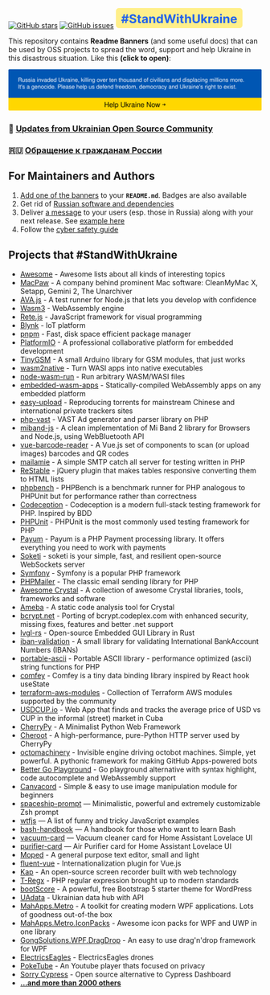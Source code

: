 [![GitHub stars](https://img.shields.io/github/stars/vshymanskyy/StandWithUkraine.svg)](https://github.com/vshymanskyy/StandWithUkraine/stargazers)
[![GitHub issues](https://img.shields.io/github/issues/vshymanskyy/StandWithUkraine.svg)](https://github.com/vshymanskyy/StandWithUkraine/issues)
[![StandWithUkraine](https://raw.githubusercontent.com/vshymanskyy/StandWithUkraine/main/badges/StandWithUkraine.svg)](https://github.com/vshymanskyy/StandWithUkraine/blob/main/docs/README.md)

This repository contains **Readme Banners** (and some useful docs) that can be used by OSS projects to spread the word, support and help Ukraine in this disastrous situation. Like this **(click to open)**:

[![Stand With Ukraine](https://raw.githubusercontent.com/vshymanskyy/StandWithUkraine/main/banner2-direct.svg)](https://vshymanskyy.github.io/StandWithUkraine/)

### 📢 [Updates from Ukrainian Open Source Community](/docs/CommunityUpdates.md)
### 🇷🇺 [Обращение к гражданам России](/docs/ToRussianPeople.md)

## For Maintainers and Authors

1. [Add one of the banners](/docs/AddBanner.md) to your **`README.md`**. Badges are also available
2. Get rid of [Russian software and dependencies](/docs/Boycott.md)
3. Deliver [a message](https://github.com/vshymanskyy/StandWithUkraine/blob/main/docs/ToRussianPeople.md) to your users (esp. those in Russia) along with your next release. See [example here](https://github.com/vshymanskyy/StandWithUkraine/issues/4)
4. Follow the [cyber safety guide](/docs/CyberSafety.md)

## Projects that #StandWithUkraine

- [Awesome](https://github.com/sindresorhus/awesome) - Awesome lists about all kinds of interesting topics
- [MacPaw](https://github.com/MacPaw) - A company behind prominent Mac software: CleanMyMac X, Setapp, Gemini 2, The Unarchiver
- [AVA.js](https://github.com/avajs/ava) - A test runner for Node.js that lets you develop with confidence
- [Wasm3](https://github.com/wasm3) - WebAssembly engine
- [Rete.js](https://github.com/retejs/rete) - JavaScript framework for visual programming
- [Blynk](https://github.com/blynkkk/blynk-library) - IoT platform
- [pnpm](https://github.com/pnpm/pnpm) - Fast, disk space efficient package manager
- [PlatformIO](https://github.com/platformio/platformio-core) - A professional collaborative platform for embedded development
- [TinyGSM](https://github.com/vshymanskyy/TinyGSM) - A small Arduino library for GSM modules, that just works
- [wasm2native](https://github.com/vshymanskyy/wasm2native) - Turn WASI apps into native executables
- [node-wasm-run](https://github.com/wasm3/node-wasm-run) - Run arbitrary WASM/WASI files
- [embedded-wasm-apps](https://github.com/wasm3/embedded-wasm-apps) - Statically-compiled WebAssembly apps on any embedded platform
- [easy-upload](https://github.com/techmovie/easy-upload) - Reproducing torrents for mainstream Chinese and international private trackers sites
- [php-vast](https://github.com/sokil/php-vast) - VAST Ad generator and parser library on PHP
- [miband-js](https://github.com/vshymanskyy/miband-js) - A clean implementation of Mi Band 2 library for Browsers and Node.js, using WebBluetooth API
- [vue-barcode-reader](https://github.com/olefirenko/vue-barcode-reader) - A Vue.js set of components to scan (or upload images) barcodes and QR codes
- [mailamie](https://github.com/micc83/mailamie) - A simple SMTP catch all server for testing written in PHP
- [ReStable](https://github.com/micc83/ReStable) - jQuery plugin that makes tables responsive converting them to HTML lists
- [phpbench](https://github.com/phpbench/phpbench) - PHPBench is a benchmark runner for PHP analogous to PHPUnit but for performance rather than correctness
- [Codeception](https://github.com/Codeception/Codeception) - Codeception is a modern full-stack testing framework for PHP. Inspired by BDD
- [PHPUnit](https://github.com/sebastianbergmann/phpunit) - PHPUnit is the most commonly used testing framework for PHP
- [Payum](https://github.com/Payum/Payum) - Payum is a PHP Payment processing library. It offers everything you need to work with payments
- [Soketi](https://github.com/soketi/soketi) - soketi is your simple, fast, and resilient open-source WebSockets server
- [Symfony](https://symfony.com/blog/symfony-stands-with-ukraine) - Symfony is a popular PHP framework
- [PHPMailer](https://github.com/PHPMailer/PHPMailer) - The classic email sending library for PHP
- [Awesome Crystal](https://github.com/veelenga/awesome-crystal) - A collection of awesome Crystal libraries, tools, frameworks and software
- [Ameba](https://github.com/crystal-ameba/ameba) - A static code analysis tool for Crystal
- [bcrypt.net](https://github.com/BcryptNet/bcrypt.net) - Porting of bcrypt.codeplex.com with enhanced security, missing fixes, features and better .net support
- [lvgl-rs](https://github.com/rafaelcaricio/lvgl-rs) - Open-source Embedded GUI Library in Rust
- [iban-validation](https://github.com/jschaedl/iban-validation) - A small library for validating International BankAccount Numbers (IBANs)
- [portable-ascii](https://github.com/voku/portable-ascii) - Portable ASCII library - performance optimized (ascii) string functions for PHP
- [comfey](https://github.com/dejavu1987/comfey) - Comfey is a tiny data binding library inspired by React hook useState
- [terraform-aws-modules](https://github.com/terraform-aws-modules) - Collection of Terraform AWS modules supported by the community
- [USDCUP.io](https://github.com/elvismdev/usdcup.io) - Web App that finds and tracks the average price of USD vs CUP in the informal (street) market in Cuba
- [CherryPy](https://github.com/cherrypy/cherrypy) - A Minimalist Python Web Framework
- [Cheroot](https://github.com/cherrypy/cheroot) - A high-performance, pure-Python HTTP server used by CherryPy
- [octomachinery](https://github.com/sanitizers/octomachinery) - Invisible engine driving octobot machines. Simple, yet powerful. A pythonic framework for making GitHub Apps-powered bots
- [Better Go Playground](https://github.com/x1unix/go-playground) - Go playground alternative with syntax highlight, code autocomplete and WebAssembly support
- [Canvacord](https://github.com/CesiumLabs/canvacord) - Simple & easy to use image manipulation module for beginners
- [spaceship-prompt](https://github.com/spaceship-prompt/spaceship-prompt) — Minimalistic, powerful and extremely customizable Zsh prompt
- [wtfjs](https://github.com/denysdovhan/wtfjs) — A list of funny and tricky JavaScript examples
- [bash-handbook](https://github.com/denysdovhan/bash-handbook) — A handbook for those who want to learn Bash
- [vacuum-card](https://github.com/denysdovhan/vacuum-card) — Vacuum cleaner card for Home Assistant Lovelace UI
- [purifier-card](https://github.com/denysdovhan/purifier-card) — Air Purifier card for Home Assistant Lovelace UI
- [Moped](https://github.com/RobertoMachorro/Moped) - A general purpose text editor, small and light
- [fluent-vue](https://github.com/Demivan/fluent-vue) - Internationalization plugin for Vue.js 
- [Kap](https://github.com/wulkano/Kap) - An open-source screen recorder built with web technology
- [T-Regx](https://github.com/T-Regx/T-Regx) - PHP regular expression brought up to modern standards
- [bootScore](https://github.com/bootscore/bootscore) - A powerful, free Bootstrap 5 starter theme for WordPress
- [UAdata](https://github.com/uadata/uadata) - Ukrainian data hub with API
- [MahApps.Metro](https://github.com/MahApps/MahApps.Metro) - A toolkit for creating modern WPF applications. Lots of goodness out-of-the box
- [MahApps.Metro.IconPacks](https://github.com/MahApps/MahApps.Metro.IconPacks) - Awesome icon packs for WPF and UWP in one library
- [GongSolutions.WPF.DragDrop](https://github.com/punker76/gong-wpf-dragdrop) - An easy to use drag'n'drop framework for WPF
- [ElectricsEagles](https://github.com/Electrics-Eagles) - ElectricsEagles drones
- [PokeTube](https://github.com/iamashley0/poketube/) - An Youtube player thats focused on privacy
- [Sorry Cypress](https://github.com/sorry-cypress/sorry-cypress) - Open source alternative to Cypress Dashboard 
- [**...and more than 2000 others**](https://github.com/search?l=Markdown&o=desc&q=vshymanskyy+StandWithUkraine&s=indexed&type=Code)

